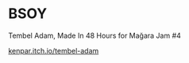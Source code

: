 # BSOY

Tembel Adam, Made In 48 Hours for Mağara Jam #4

[kenpar.itch.io/tembel-adam](https://kenpar.itch.io/tembel-adam)
